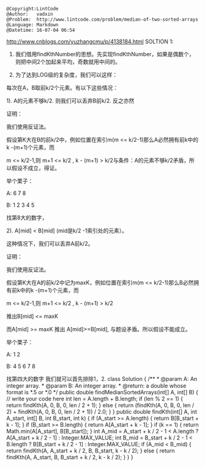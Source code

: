 ```
@Copyright:LintCode
@Author:   vadxin
@Problem:  http://www.lintcode.com/problem/median-of-two-sorted-arrays
@Language: Markdown
@Datetime: 16-07-04 06:54
```

http://www.cnblogs.com/yuzhangcmu/p/4138184.html
SOLTION 1:

1. 我们借用findKthNumber的思想。先实现findKthNumber，如果是偶数个，则把中间2个加起来平均，奇数就用中间的。

2. 为了达到LOG级的复杂度，我们可以这样：

每次在A，B取前k/2个元素。有以下这些情况：

1).  A的元素不够k/2. 则我们可以丢弃B前k/2. 反之亦然

证明：

我们使用反证法。

假设第K大在B的前k/2中，例如位置在索引m(m <= k/2-1)那么A必然拥有前k中的k -(m+1)个元素，而

m <= k/2-1,则 m+1 <= k/2  , k - (m+1) > k/2与条件：A的元素不够k/2矛盾，所以假设不成立，得证。

举个栗子：

A: 6 7 8

B: 1 2 3 4 5

找第8大的数字，

2). A[mid] < B[mid] (mid是k/2 -1索引处的元素）。

这种情况下，我们可以丢弃A前k/2。

证明：

我们使用反证法。

假设第K大在A的前k/2中记为maxK，例如位置在索引m(m <= k/2-1)那么B必然拥有前k中的k -(m+1)个元素，而

m <= k/2-1,则 m+1 <= k/2  , k - (m+1) > k/2

推出B[mid] <= maxK

而A[mid] >= maxK 推出 A[mid]>=B[mid], 与题设矛盾。所以假设不能成立。

举个栗子：

A: 1 2

B: 4 5 6 7 8

找第四大的数字 我们就可以首先排除1，2.
class Solution {
    /**
     * @param A: An integer array.
     * @param B: An integer array.
     * @return: a double whose format is *.5 or *.0
     */
    public double findMedianSortedArrays(int[] A, int[] B) {
        // write your code here
        int len = A.length + B.length;
        if (len % 2 == 1) {
            return findKth(A, 0, B, 0, len / 2 + 1);
        } else {
            return (findKth(A, 0, B, 0, len / 2) + findKth(A, 0, B, 0, len / 2 + 1)) / 2.0;
        }
    }
    public double findKth(int[] A, int A_start, int[] B, int B_start, int k) {
        if (A_start >= A.length) {
            return B[B_start + k - 1];
        }
        if (B_start >= B.length) {
            return A[A_start + k - 1];
        }
        if (k == 1) {
            return Math.min(A[A_start], B[B_start]);
        }
        int A_mid = A_start + k / 2 - 1 < A.length ? A[A_start + k / 2 - 1] : Integer.MAX_VALUE;
        int B_mid = B_start + k / 2 - 1 < B.length ? B[B_start + k / 2 - 1] : Integer.MAX_VALUE;
        if (A_mid < B_mid) {
            return findKth(A, A_start + k / 2, B, B_start, k - k / 2);
        } else {
            return findKth(A, A_start, B, B_start + k / 2, k - k / 2);
        }
    }
}